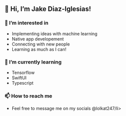 <h2>👋 Hi, I’m Jake Diaz-Iglesias!</h2>
<h3>👀 I’m interested in</h3>
<ul>
    <li>Implementing ideas with machine learning</li>
    <li>Native app developement</li>
    <li>Connecting with new people</li>
    <li>Learning as much as I can!</li>
</ul>
<h3>🌱 I’m currently learning</h3>
<ul>
    <li>Tensorflow</li>
    <li>SwiftUI</li>
    <li>Typescript</li>
</ul>
<h3>📫 How to reach me</h3>
<ul><li>Feel free to message me on my socials @lolkat247/li></ul>

<!---
lolkat247/lolkat247 is a ✨ special ✨ repository because its `README.md` (this file) appears on your GitHub profile.
You can click the Preview link to take a look at your changes.
--->
